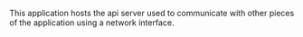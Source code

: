 This application hosts the api server used to communicate with other pieces of the application using a network interface.
